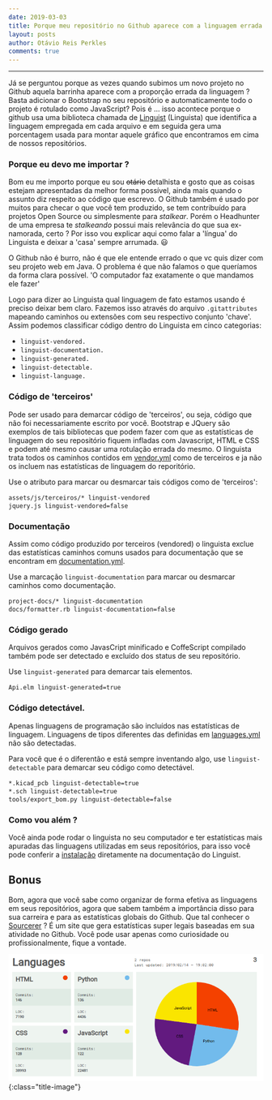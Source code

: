 ```yaml
---
date: 2019-03-03
title: Porque meu repositório no Github aparece com a linguagem errada ?
layout: posts
author: Otávio Reis Perkles
comments: true
---
```


___


Já se perguntou porque as vezes quando subimos um novo projeto no Github aquela barrinha aparece com a proporção errada da linguagem ? Basta adicionar o Bootstrap no seu repositório e automaticamente todo o projeto é rotulado como JavaScript? 
Pois é ... isso acontece porque o github usa uma biblioteca chamada de [Linguist](https://github.com/github/linguist) (Linguista) que identifica a linguagem empregada em cada arquivo e em seguida gera uma porcentagem usada para montar aquele gráfico que encontramos em cima de nossos repositórios.

### Porque eu devo me importar ?

Bom eu me importo porque eu sou ~~otário~~ detalhista e gosto que as coisas estejam apresentadas da melhor forma possível, ainda mais quando o assunto diz respeito ao código que escrevo. O Github também é usado por muitos para checar o que você tem produzido, se tem contribuído para projetos Open Source ou simplesmente para _stalkear_. Porém o Headhunter de uma empresa te _stalkeando_ possui mais relevância do que sua ex-namorada,  certo ? 
Por isso vou explicar aqui como falar a 'língua' do Linguista e deixar a 'casa' sempre arrumada. :smiley:

O Github não é burro, não é que ele entende errado o que vc quis dizer com seu projeto web em Java. O problema é que não falamos o que queríamos da forma clara possível. 'O computador faz exatamente o que mandamos ele fazer'

Logo para dizer ao Linguista qual linguagem de fato estamos usando é preciso deixar bem claro. Fazemos isso através do arquivo ```.gitattributes``` mapeando caminhos ou extensões com seu respectivo conjunto 'chave'. 
Assim podemos classificar código dentro do Linguista em cinco categorias:

 - ```linguist-vendored.```
 - ```linguist-documentation.```
 - ```linguist-generated.```
 - ```linguist-detectable.```
 - ```linguist-language.```

### Código de 'terceiros'

Pode ser usado para demarcar código de 'terceiros', ou seja, código que não foi necessariamente escrito por você. Bootstrap e JQuery são exemplos de tais bibliotecas que podem fazer com que as estatísticas de linguagem do seu repositório fiquem infladas com Javascript, HTML e CSS e podem até mesmo causar uma rotulação errada do mesmo. O linguista trata todos os caminhos contidos em [vendor.yml](https://github.com/github/linguist/tree/master/vendor) como de terceiros e ja não os incluem nas estatísticas de linguagem do reporitório.

Use o atributo para marcar ou desmarcar tais códigos como de 'terceiros':

```
assets/js/terceiros/* linguist-vendored
jquery.js linguist-vendored=false
```

### Documentação

Assim como código produzido por terceiros (vendored) o linguista exclue das estatísticas caminhos comuns usados para documentação que se encontram em [documentation.yml](https://github.com/github/linguist/blob/master/lib/linguist/documentation.yml).

Use a marcação ```linguist-documentation``` para marcar ou desmarcar caminhos como documentação.

```
project-docs/* linguist-documentation
docs/formatter.rb linguist-documentation=false
```

### Código gerado

Arquivos gerados como JavasCript minificado e CoffeScript compilado também pode ser detectado e excluído dos status de seu repositório. 

Use ```linguist-generated``` para demarcar tais elementos.

```
Api.elm linguist-generated=true
```

### Código detectável.

Apenas linguagens de programação são incluídos nas estatísticas de linguagem. Linguagens de tipos diferentes das definidas em [languages.yml](https://github.com/github/linguist/blob/master/lib/linguist/languages.yml) não são detectadas. 

Para você que é o diferentão e está sempre inventando algo, use ```linguist-detectable``` para demarcar seu código como detectável. 

```
*.kicad_pcb linguist-detectable=true
*.sch linguist-detectable=true
tools/export_bom.py linguist-detectable=false
```

### Como vou além ?

Você ainda pode rodar o linguista no seu computador e ter estatísticas mais apuradas das linguagens utilizadas em seus repositórios, para isso você pode conferir a [instalação](https://github.com/github/linguist#installation) diretamente na documentação do Linguist. 


## Bonus 

Bom, agora que você sabe como organizar de forma efetiva as linguagens em seus repositórios, agora que sabem também a importância disso para sua carreira e para as estatísticas globais do Github. Que tal conhecer o [Sourcerer](https://sourcerer.io/) ? 
É um site que gera estatísticas super legais baseadas em sua atividade no Github. Você pode usar apenas como curiosidade ou profissionalmente, fique a vontade.

![Sourcerer](/assets/images/sourcerer.png){:class="title-image"}














